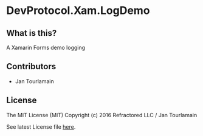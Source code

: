 # DevProtocol.Xam.LogDemo


## What is this?
A Xamarin Forms demo logging



## Contributors

- Jan Tourlamain


## License
The MIT License (MIT) Copyright (c) 2016 Refractored LLC / Jan Tourlamain

See latest License file [here](https://github.com/jtourlamain/DevProtocol.Xam.LogDemo/blob/master/License).

